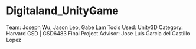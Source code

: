 # Digitaland_UnityGame
Team:  Joseph Wu, Jason Leo, Gabe Lam Tools Used:  Unity3D Category:  Harvard GSD | GSD6483 Final Project Advisor:  Jose Luis Garcia del Castillo Lopez
